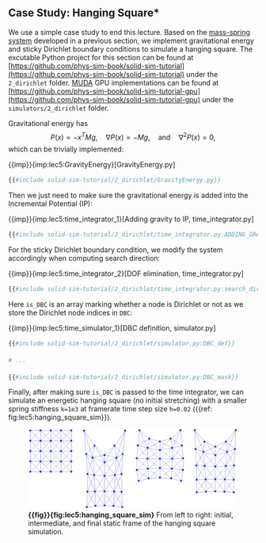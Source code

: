 ## Case Study: Hanging Square*
We use a simple case study to end this lecture. Based on the [mass-spring system](lec4-2d_mass_spring.md) developed in a previous section, we implement gravitational energy and sticky Dirichlet boundary conditions to simulate a hanging square.
The excutable Python project for this section can be found at [https://github.com/phys-sim-book/solid-sim-tutorial](https://github.com/phys-sim-book/solid-sim-tutorial) under the `2_dirichlet` folder. 
[MUDA](https://github.com/MuGdxy/muda) GPU implementations can be found at [https://github.com/phys-sim-book/solid-sim-tutorial-gpu](https://github.com/phys-sim-book/solid-sim-tutorial-gpu) under the `simulators/2_dirichlet` folder.

Gravitational energy has
$$
    P(x) = -x^T Mg, \quad \nabla P(x) = -Mg, \quad \text{and} \quad \nabla^2 P(x) = 0,
$$
which can be trivially implemented:

{{imp}}{imp:lec5:GravityEnergy}[GravityEnergy.py]
```python
{{#include solid-sim-tutorial/2_dirichlet/GravityEnergy.py}}
```
Then we just need to make sure the gravitational energy is added into the Incremental Potential (IP):

{{imp}}{imp:lec5:time_integrator_1}[Adding gravity to IP, time_integrator.py]
```python
{{#include solid-sim-tutorial/2_dirichlet/time_integrator.py:ADDING_GRAVITY}}
```

For the sticky Dirichlet boundary condition, we modify the system accordingly when computing search direction:

{{imp}}{imp:lec5:time_integrator_2}[DOF elimination, time_integrator.py]
```python
{{#include solid-sim-tutorial/2_dirichlet/time_integrator.py:search_dir}}
```
Here `is_DBC` is an array marking whether a node is Dirichlet or not as we store the Dirichlet node indices in `DBC`:

{{imp}}{imp:lec5:time_simulator_1}[DBC definition, simulator.py]
```python
{{#include solid-sim-tutorial/2_dirichlet/simulator.py:DBC_def}}

# ...

{{#include solid-sim-tutorial/2_dirichlet/simulator.py:DBC_mask}}
```

Finally, after making sure `is_DBC` is passed to the time integrator, we can simulate an energetic hanging square (no initial stretching) with a smaller spring stiffness `k=1e3` at framerate time step size `h=0.02` ({{ref: fig:lec5:hanging_square_sim}}).

<figure>
    <center>
    <img src="img/lec5/hanging_square.jpg" width="550">
    </center>
    <figcaption><b>{{fig}}{fig:lec5:hanging_square_sim}</b> From left to right: initial, intermediate, and final static frame of the hanging square simulation. </figcaption>
</figure>